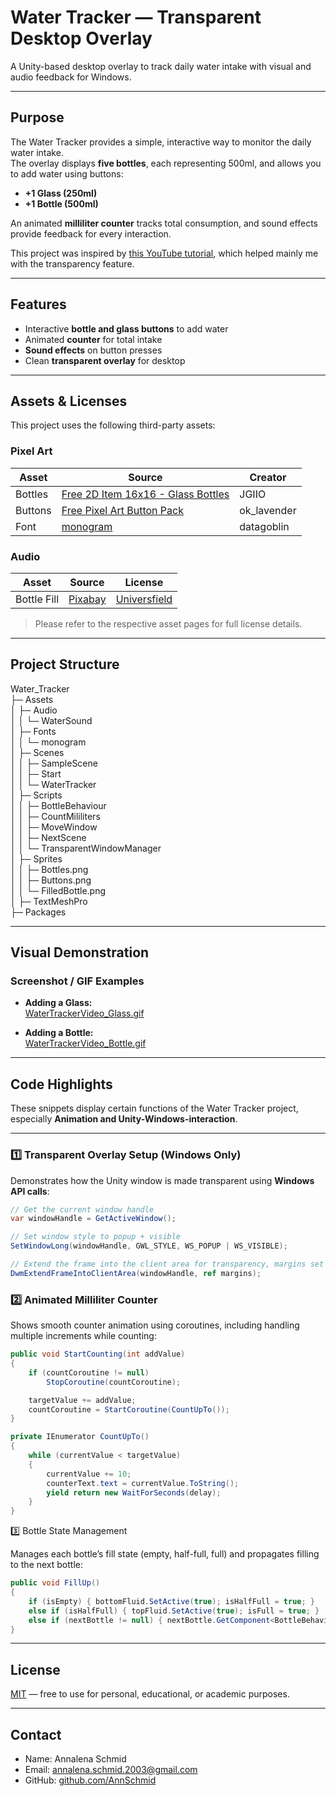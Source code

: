 # Water Tracker — Transparent Desktop Overlay

A Unity-based desktop overlay to track daily water intake with visual and audio feedback for Windows.

---

## Purpose

The Water Tracker provides a simple, interactive way to monitor the daily water intake.  
The overlay displays **five bottles**, each representing 500ml, and allows you to add water using buttons:  

- **+1 Glass (250ml)**  
- **+1 Bottle (500ml)**  

An animated **milliliter counter** tracks total consumption, and sound effects provide feedback for every interaction.  

This project was inspired by [this YouTube tutorial](https://www.youtube.com/watch?v=x8BO9C6YtlE), which helped mainly me with the transparency feature.

---

## Features

- Interactive **bottle and glass buttons** to add water  
- Animated **counter** for total intake  
- **Sound effects** on button presses  
- Clean **transparent overlay** for desktop  

---


## Assets & Licenses

This project uses the following third-party assets:  

### Pixel Art
| Asset | Source | Creator |
|-------|--------|---------|
| Bottles | [Free 2D Item 16x16 - Glass Bottles](https://jgiio.itch.io/free-16x16-glass-bottles) | JGIIO |
| Buttons | [Free Pixel Art Button Pack](https://ok-lavender.itch.io/free-pixel-art-button-pack) | ok_lavender |
| Font | [monogram](https://datagoblin.itch.io/monogram) | datagoblin |

### Audio
| Asset | Source | License |
|-------|--------|---------|
| Bottle Fill | [Pixabay](https://pixabay.com//?utm_source=link-attribution&utm_medium=referral&utm_campaign=music&utm_content=116975">Pixabay) | [Universfield](https://pixabay.com/users/universfield-28281460/?utm_source=link-attribution&utm_medium=referral&utm_campaign=music&utm_content=116975">Universfield)|

> Please refer to the respective asset pages for full license details.  

---

## Project Structure
Water_Tracker  
├─ Assets  
│ ├─ Audio  
│ │ └─ WaterSound  
│ ├─ Fonts  
│ │ └─ monogram  
│ ├─ Scenes  
│ │ ├─ SampleScene  
│ │ ├─ Start  
│ │ └─ WaterTracker  
│ ├─ Scripts  
│ │ ├─ BottleBehaviour  
│ │ ├─ CountMililiters  
│ │ ├─ MoveWindow  
│ │ ├─ NextScene  
│ │ └─ TransparentWindowManager  
│ ├─ Sprites  
│ │ ├─ Bottles.png  
│ │ ├─ Buttons.png  
│ │ └─ FilledBottle.png  
│ ├─ TextMeshPro  
├─ Packages  

---

## Visual Demonstration

### Screenshot / GIF Examples

- **Adding a Glass:**  
  [WaterTrackerVideo_Glass.gif](images/WaterTrackerVideo_Glass.gif)

- **Adding a Bottle:**  
  [WaterTrackerVideo_Bottle.gif](images/WaterTrackerVideo_Bottle.gif)

---

## Code Highlights

These snippets display certain functions of the Water Tracker project, especially **Animation and Unity-Windows-interaction**.

---

### 1️⃣ Transparent Overlay Setup (Windows Only)
Demonstrates how the Unity window is made transparent using **Windows API calls**:

```csharp
// Get the current window handle
var windowHandle = GetActiveWindow();

// Set window style to popup + visible
SetWindowLong(windowHandle, GWL_STYLE, WS_POPUP | WS_VISIBLE);

// Extend the frame into the client area for transparency, margins set to -1
DwmExtendFrameIntoClientArea(windowHandle, ref margins);
```

### 2️⃣ Animated Milliliter Counter
Shows smooth counter animation using coroutines, including handling multiple increments while counting:  

```csharp
public void StartCounting(int addValue)
{
    if (countCoroutine != null)
        StopCoroutine(countCoroutine);

    targetValue += addValue;
    countCoroutine = StartCoroutine(CountUpTo());
}

private IEnumerator CountUpTo()
{
    while (currentValue < targetValue)
    {
        currentValue += 10;
        counterText.text = currentValue.ToString();
        yield return new WaitForSeconds(delay);
    }
}
```

3️⃣ Bottle State Management

Manages each bottle’s fill state (empty, half-full, full) and propagates filling to the next bottle:  

```csharp
public void FillUp()
{
    if (isEmpty) { bottomFluid.SetActive(true); isHalfFull = true; }
    else if (isHalfFull) { topFluid.SetActive(true); isFull = true; }
    else if (nextBottle != null) { nextBottle.GetComponent<BottleBehaviour>().FillUp(); }
}
```

---

## License

[MIT](LICENSE) — free to use for personal, educational, or academic purposes.  

---

## Contact

- Name: Annalena Schmid
- Email: annalena.schmid.2003@gmail.com 
- GitHub: [github.com/AnnSchmid](https://github.com/AnnSchmid)

